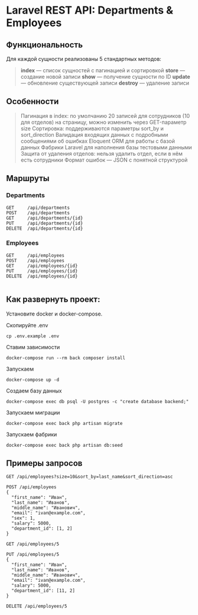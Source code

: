 # Laravel REST API: Departments & Employees

## Функциональность

Для каждой сущности реализованы 5 стандартных методов:

> **index** — список сущностей с пагинацией и сортировкой
> **store** — создание новой записи
> **show** — получение сущности по ID
> **update** — обновление существующей записи
> **destroy** — удаление записи

## Особенности

> Пагинация в index: по умолчанию 20 записей для сотрудников (10 для отделов) на страницу, можно изменить через GET-параметр size
> Сортировка: поддерживаются параметры sort_by и sort_direction
> Валидация входящих данных с подробными сообщениями об ошибках
> Eloquent ORM для работы с базой данных
> Фабрики Laravel для наполнения базы тестовыми данными
> Защита от удаления отделов: нельзя удалить отдел, если в нём есть сотрудники
> Формат ошибок — JSON с понятной структурой

## Маршруты

### Departments

```text
GET     /api/departments 
POST    /api/departments 
GET     /api/departments/{id}
PUT     /api/departments/{id}
DELETE  /api/departments/{id}  
```

### Employees

```text
GET     /api/employees
POST    /api/employees
GET     /api/employees/{id}
PUT     /api/employees/{id}
DELETE  /api/employees/{id} 
 
```

## Как развернуть проект:

Установите docker и docker-compose.

Скопируйте .env

```shell
cp .env.example .env
```

Ставим зависимости
```shell
docker-compose run --rm back composer install
```

Запускаем
```shell
docker-compose up -d
```

Создаем базу данных
```shell
docker-compose exec db psql -U postgres -c "create database backend;"
```

Запускаем миграции
```shell
docker-compose exec back php artisan migrate
```

Запускаем фабрики
```shell
docker-compose exec back php artisan db:seed
```

## Примеры запросов 

```http
GET /api/employees?size=10&sort_by=last_name&sort_direction=asc

POST /api/employees
{
  "first_name": "Иван",
  "last_name": "Иванов",
  "middle_name": "Иванович",
  "email": "ivan@example.com",
  "sex": 1,
  "salary": 5000,
  "department_id": [1, 2]
}

GET /api/employees/5

PUT /api/employees/5
{
  "first_name": "Иван",
  "last_name": "Иванов",
  "middle_name": "Иванович",
  "email": "ivan@example.com",
  "salary": 5000,
  "department_id": [11, 2]
}

DELETE /api/employees/5
```